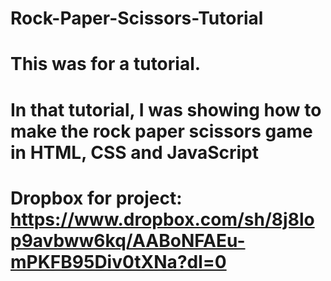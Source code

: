 # Rock-Paper-Scissors-Tutorial
# This was for a tutorial.
# In that tutorial, I was showing how to make the rock paper scissors game in HTML, CSS and JavaScript

# Dropbox for project: https://www.dropbox.com/sh/8j8lop9avbww6kq/AABoNFAEu-mPKFB95Div0tXNa?dl=0
